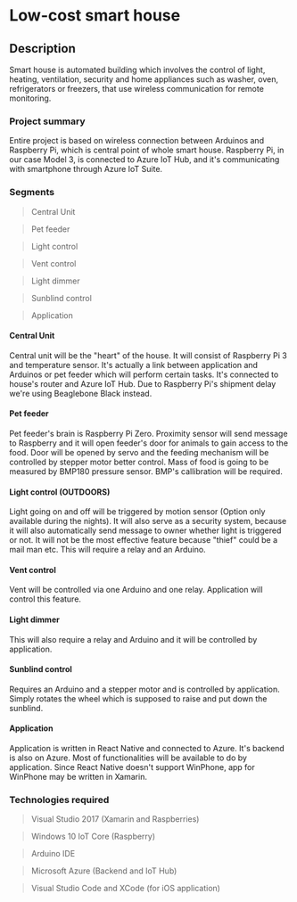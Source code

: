 # Low-cost smart house

## Description 

Smart house is automated building which involves the control of light, heating, ventilation, security
and home appliances such as washer, oven, refrigerators or freezers, that use wireless communication for remote monitoring.

### Project summary

Entire project is based on wireless connection between Arduinos and Raspberry Pi, which is central point of whole smart house.
Raspberry Pi, in our case Model 3, is connected to Azure IoT Hub, and it's communicating with smartphone through Azure IoT Suite.

### Segments
> Central Unit

> Pet feeder

> Light control

> Vent control

> Light dimmer

> Sunblind control

> Application


#### Central Unit
Central unit will be the "heart" of the house. It will consist of Raspberry Pi 3 and temperature sensor. It's actually a link between application and Arduinos or pet feeder which will perform certain tasks. It's connected to house's router and Azure IoT Hub.
Due to Raspberry Pi's shipment delay we're using Beaglebone Black instead.

#### Pet feeder
Pet feeder's brain is Raspberry Pi Zero. Proximity sensor will send message to Raspberry and it will open feeder's door for animals to gain access to the food. Door will be opened by servo and the feeding mechanism will be controlled by stepper motor better control. Mass of food is going to be measured by BMP180 pressure sensor. BMP's callibration will be required.

#### Light control (OUTDOORS)
Light going on and off will be triggered by motion sensor (Option only available during the nights). It will also serve as a security system, because it will also automatically send message to owner whether light is triggered or not. It will not be  the most effective feature because "thief" could be a mail man etc. This will require a relay and an Arduino.


#### Vent control
Vent will be controlled via one Arduino and one relay. Application will control this feature.

#### Light dimmer
This will also require a relay and Arduino and it will be controlled by application.

#### Sunblind control
Requires an Arduino and a stepper motor and is controlled by application. Simply rotates the wheel which is supposed to raise and put down the sunblind.

#### Application 
Application is written in React Native and connected to Azure. It's backend is also on Azure. Most of functionalities will be available to do by application. Since React Native doesn't support WinPhone, app for WinPhone may be written in Xamarin.


### Technologies required

> Visual Studio 2017 (Xamarin and Raspberries)

> Windows 10 IoT Core (Raspberry)

> Arduino IDE

> Microsoft Azure (Backend and IoT Hub)

> Visual Studio Code and XCode (for iOS application)

